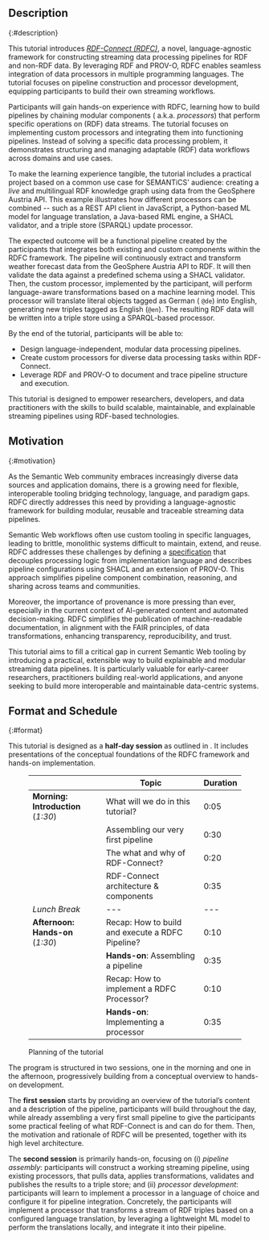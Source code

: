 ## Description

{:#description}

This tutorial introduces [_RDF-Connect (RDFC)_](https://github.com/rdf-connect/), a novel, language-agnostic framework
for constructing streaming data processing pipelines for RDF and non-RDF data. By leveraging RDF and PROV-O, RDFC
enables seamless integration of data processors in multiple programming languages. The tutorial focuses on pipeline
construction and processor development, equipping participants to build their own streaming workflows.

Participants will gain hands-on experience with RDFC, learning how to build pipelines by chaining modular components (
a.k.a. _processors_) that perform specific operations on (RDF) data streams. The tutorial focuses on implementing custom
processors and integrating them into functioning pipelines. Instead of solving a specific data processing problem, it
demonstrates structuring and managing adaptable (RDF) data workflows across domains and use cases.

To make the learning experience tangible, the tutorial includes a practical project based on a common use case for
SEMANTiCS' audience:
creating a _live_ and multilingual RDF knowledge graph using data from the GeoSphere Austria API. This example
illustrates how different processors can be combined -- such as a REST API client in JavaScript, a Python-based ML model
for language translation, a Java-based RML engine, a SHACL validator, and a triple store (SPARQL) update processor.

The expected outcome will be a functional pipeline created by the participants that integrates both existing and custom
components within the RDFC framework. The pipeline will continuously extract and transform weather forecast data
from the GeoSphere Austria API to RDF. It will then validate the data against a predefined schema using a
SHACL validator. Then, the custom processor, implemented by the participant, will perform language-aware
transformations based on a machine learning model. This processor will translate literal objects tagged as German (
`@de`) into English, generating new triples tagged as English (`@en`). The resulting RDF data will be written into a
triple store using a SPARQL-based processor.

By the end of the tutorial, participants will be able to:

- Design language-independent, modular data processing pipelines.
- Create custom processors for diverse data processing tasks within RDF-Connect.
- Leverage RDF and PROV-O to document and trace pipeline structure and execution.

This tutorial is designed to empower researchers, developers, and data practitioners with the skills to build scalable,
maintainable, and explainable streaming pipelines using RDF-based technologies.

## Motivation

{:#motivation}

As the Semantic Web community embraces increasingly diverse data sources and application domains, there is a growing
need for flexible, interoperable tooling bridging technology, language, and paradigm gaps.
RDFC directly addresses this need by providing a language-agnostic framework for building modular, reusable and
traceable streaming data pipelines.

Semantic Web workflows often use custom tooling in specific languages, leading to brittle, monolithic systems difficult
to maintain, extend, and reuse. RDFC addresses these challenges by defining
a [specification](https://rdf-connect.github.io/specification/) that decouples processing logic from implementation
language and describes pipeline configurations using SHACL and an extension of PROV-O. This approach simplifies
pipeline component combination, reasoning, and sharing across teams and communities.

Moreover, the importance of provenance is more pressing than ever, especially in the current context of AI-generated
content and automated decision-making. RDFC simplifies the publication of machine-readable documentation, in alignment
with the FAIR principles, of data transformations, enhancing transparency, reproducibility, and trust.

This tutorial aims to fill a critical gap in current Semantic Web tooling by introducing a practical, extensible way to
build explainable and modular streaming data pipelines. It is particularly valuable for early-career researchers,
practitioners building real-world applications, and anyone seeking to build more interoperable and maintainable
data-centric systems.

## Format and Schedule

{:#format}

This tutorial is designed as a **half-day session** as outlined in [](#planning). It includes presentations of the
conceptual foundations of the RDFC framework and hands-on implementation.

<figure id="planning" markdown="1" class="table">

|                                    | Topic                                            | Duration |
|------------------------------------|--------------------------------------------------|----------|
| **Morning: Introduction** (_1:30_) | What will we do in this tutorial?                | 0:05     |
|                                    | Assembling our very first pipeline               | 0:30     |
|                                    | The what and why of RDF-Connect?                 | 0:20     |
|                                    | RDF-Connect architecture & components            | 0:35     |
| *Lunch Break*                      | ---                                              | ---      |
| **Afternoon: Hands-on** (_1:30_)   | Recap: How to build and execute a RDFC Pipeline? | 0:10     |
|                                    | **Hands-on**: Assembling a pipeline              | 0:35     |
|                                    | Recap: How to implement a RDFC Processor?        | 0:10     |
|                                    | **Hands-on**: Implementing a processor           | 0:35     |

<figcaption markdown="block">
Planning of the tutorial
</figcaption>
</figure>


The program is structured in two sessions, one in the morning and one in the afternoon, progressively building from a
conceptual overview to hands-on development.

The **first session** starts by providing an overview of the tutorial’s content and a description of the pipeline,
participants will build throughout the day, while already assembling a very first small pipeline to give the
participants some practical feeling of what RDF-Connect is and can do for them. Then, the motivation and rationale of
RDFC will be presented, together with its high level architecture.

The **second session** is primarily hands-on, focusing on (i) _pipeline assembly_: participants will construct a working
streaming pipeline, using existing processors, that pulls
data, applies transformations, validates and publishes the results to a triple store; and (ii) _processor development_:
participants will learn to implement a processor in a language of choice and configure it for pipeline integration.
Concretely, the participants will implement a processor that transforms a stream of RDF triples based on a configured
language translation, by leveraging a lightweight ML model to perform the translations locally, and integrate it into
their pipeline.
